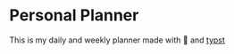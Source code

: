 # Personal Planner

This is my daily and weekly planner made with 💖 and [typst](https://typst.app/)


